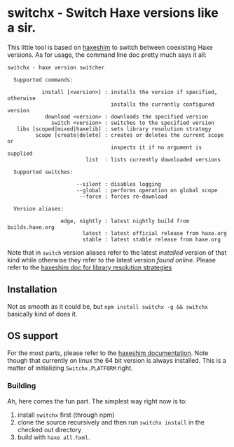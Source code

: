 # switchx - Switch Haxe versions like a sir.

This little tool is based on [haxeshim](https://github.com/lix-pm/haxeshim) to switch between coexisting Haxe versions. As for usage, the command line doc pretty much says it all:

```
switchx - haxe version switcher

  Supported commands:

           install [<version>] : installs the version if specified, otherwise
                                 installs the currently configured version
            download <version> : downloads the specified version
              switch <version> : switches to the specified version
   libs [scoped|mixed|haxelib] : sets library resolution strategy
         scope [create|delete] : creates or deletes the current scope or
                                 inspects it if no argument is supplied
                         list  : lists currently downloaded versions

  Supported switches:

                      --silent : disables logging
                      --global : performs operation on global scope
                       --force : forces re-download

  Version aliases:

                 edge, nightly : latest nightly build from builds.haxe.org
                        latest : latest official release from haxe.org
                        stable : latest stable release from haxe.org
```

Note that in `switch` version aliases refer to the latest *installed* version of that kind while otherwise they refer to the latest version *found online*. Please refer to the [haxeshim doc for library resolution strategies](https://github.com/lix-pm/haxeshim#library-resolution)

## Installation

Not as smooth as it could be, but `npm install switchx -g && switchx` basically kind of does it. 

## OS support

For the most parts, please refer to the [haxeshim documentation](https://github.com/lix-pm/haxeshim#os-support). Note though that currently on linux the 64 bit version is always installed. This is a matter of initializing `Switchx.PLATFORM` right.

### Building

Ah, here comes the fun part. The simplest way right now is to:
  
1. install `switchx` first (through npm)
2. clone the source recursively and then run `switchx install` in the checked out directory
3. build with `haxe all.hxml`.